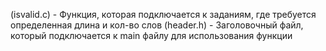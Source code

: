 (isvalid.c) - Функция, которая подключается к заданиям, где требуется определенная длина и кол-во слов
(header.h) - Заголовочный файл, который подключается к main файлу для использования функции
